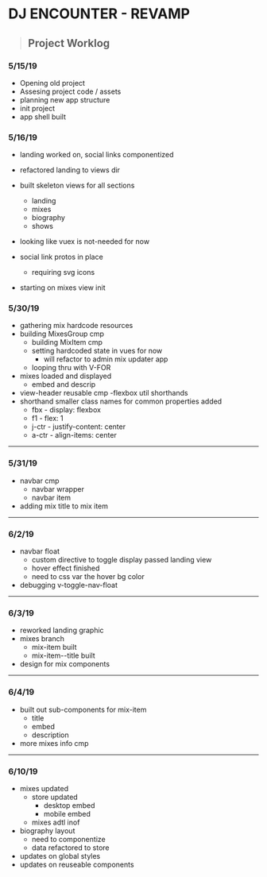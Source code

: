 # DJ ENCOUNTER - REVAMP

> ## Project Worklog

### 5/15/19

- Opening old project
- Assesing project code / assets
- planning new app structure
- init project
- app shell built

### 5/16/19

- landing worked on, social links componentized
- refactored landing to views dir
- built skeleton views for all sections
  - landing
  - mixes
  - biography
  - shows

- looking like vuex is not-needed for now
- social link protos in place
  - requiring svg icons

- starting on mixes view init

### 5/30/19

- gathering mix hardcode resources
- building MixesGroup cmp
  - building MixItem cmp
  - setting hardcoded state in vues for now
    - will refactor to admin mix updater app
  - looping thru with V-FOR
- mixes loaded and displayed
  - embed and descrip
- view-header reusable cmp
  -flexbox util shorthands
- shorthand smaller class names for common properties added
  - fbx - display: flexbox
  - f1 - flex: 1
  - j-ctr - justify-content: center
  - a-ctr - align-items: center

---

### 5/31/19

- navbar cmp
  - navbar wrapper
  - navbar item
- adding mix title to mix item

---

### 6/2/19

- navbar float
  - custom directive to toggle display passed landing view
  - hover effect finished
  - need to css var the hover bg color
- debugging v-toggle-nav-float

---

### 6/3/19

- reworked landing graphic
- mixes branch
  - mix-item built
  - mix-item--title built
- design for mix components

---

### 6/4/19

- built out sub-components for mix-item
  - title
  - embed
  - description
- more mixes info cmp

---

### 6/10/19

- mixes updated
  - store updated
    - desktop embed
    - mobile embed
  - mixes adtl inof
- biography layout
  - need to componentize
  - data refactored to store
- updates on global styles
- updates on reuseable components


